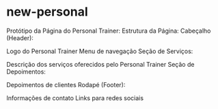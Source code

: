 # new-personal
Protótipo da Página do Personal Trainer:
Estrutura da Página:
Cabeçalho (Header):

Logo do Personal Trainer
Menu de navegação
Seção de Serviços:

Descrição dos serviços oferecidos pelo Personal Trainer
Seção de Depoimentos:

Depoimentos de clientes
Rodapé (Footer):

Informações de contato
Links para redes sociais
